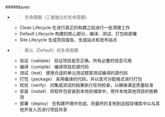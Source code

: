 ####Maven
* > 生命周期（三套独立的生命周期）
    * Clean Lifecycle 在进行真正的构建之前进行一些清理工作
    * Default Lifecycle 构建的核心部分，编译、测试、打包和部署
    * Site Lifecycle 生成项目报告、生成站点和发布站点
* > 默认（Default）的生命周期
    * 验证（validate） 验证项目是否正确，所有必要的信息可用
    * 编译（compile） 编译项目的源代码
    * 测试（test） 使用合适的单元测试框架测试编译的源代码
    * 打包（package） 采用编译的代码，并以其可分配格式进行打包
    * 校验（verify） 对集成测试的结果执行任何检查，以确保满足质量标准
    * 安装（install） 将软件包安装到本地存储库中，用作本地其他项目的依赖项
    * 部署（deploy） 在构建环境中完成，将最终的复制到远程存储库中以与其他开发人员进行项目共享